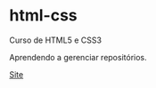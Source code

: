 # html-css
 Curso de HTML5 e CSS3

Aprendendo a gerenciar repositórios.

<a href="https//https://lhenriquespt.github.io/html-css/desafio/index.html">Site</a>